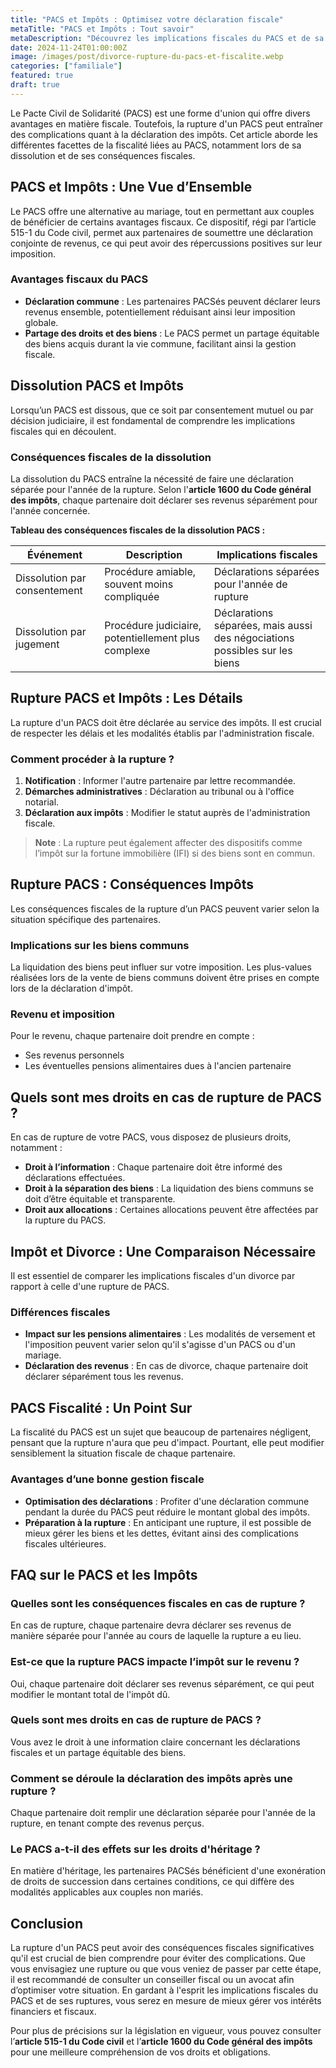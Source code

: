 ```yaml
---
title: "PACS et Impôts : Optimisez votre déclaration fiscale"
metaTitle: "PACS et Impôts : Tout savoir"
metaDescription: "Découvrez les implications fiscales du PACS et de sa rupture . Informez-vous sur vos droits et obligations."
date: 2024-11-24T01:00:00Z
image: /images/post/divorce-rupture-du-pacs-et-fiscalite.webp
categories: ["familiale"]
featured: true
draft: true
---
```


Le Pacte Civil de Solidarité (PACS) est une forme d'union qui offre divers avantages en matière fiscale. Toutefois, la rupture d'un PACS peut entraîner des complications quant à la déclaration des impôts. Cet article aborde les différentes facettes de la fiscalité liées au PACS, notamment lors de sa dissolution et de ses conséquences fiscales.

## PACS et Impôts : Une Vue d’Ensemble

Le PACS offre une alternative au mariage, tout en permettant aux couples de bénéficier de certains avantages fiscaux. Ce dispositif, régi par l’article 515-1 du Code civil, permet aux partenaires de soumettre une déclaration conjointe de revenus, ce qui peut avoir des répercussions positives sur leur imposition.

### Avantages fiscaux du PACS

- **Déclaration commune** : Les partenaires PACSés peuvent déclarer leurs revenus ensemble, potentiellement réduisant ainsi leur imposition globale.
- **Partage des droits et des biens** : Le PACS permet un partage équitable des biens acquis durant la vie commune, facilitant ainsi la gestion fiscale.

## Dissolution PACS et Impôts

Lorsqu’un PACS est dissous, que ce soit par consentement mutuel ou par décision judiciaire, il est fondamental de comprendre les implications fiscales qui en découlent.

### Conséquences fiscales de la dissolution

La dissolution du PACS entraîne la nécessité de faire une déclaration séparée pour l'année de la rupture. Selon l'**article 1600 du Code général des impôts**, chaque partenaire doit déclarer ses revenus séparément pour l'année concernée.

**Tableau des conséquences fiscales de la dissolution PACS :**

| Événement               | Description                                        | Implications fiscales                       |
|------------------------|----------------------------------------------------|--------------------------------------------|
| Dissolution par consentement | Procédure amiable, souvent moins compliquée   | Déclarations séparées pour l'année de rupture |
| Dissolution par jugement     | Procédure judiciaire, potentiellement plus complexe | Déclarations séparées, mais aussi des négociations possibles sur les biens |

## Rupture PACS et Impôts : Les Détails

La rupture d'un PACS doit être déclarée au service des impôts. Il est crucial de respecter les délais et les modalités établis par l'administration fiscale.

### Comment procéder à la rupture ?

1. **Notification** : Informer l'autre partenaire par lettre recommandée.
2. **Démarches administratives** : Déclaration au tribunal ou à l'office notarial.
3. **Déclaration aux impôts** : Modifier le statut auprès de l'administration fiscale.

> **Note** : La rupture peut également affecter des dispositifs comme l’impôt sur la fortune immobilière (IFI) si des biens sont en commun.

## Rupture PACS : Conséquences Impôts

Les conséquences fiscales de la rupture d’un PACS peuvent varier selon la situation spécifique des partenaires.

### Implications sur les biens communs

La liquidation des biens peut influer sur votre imposition. Les plus-values réalisées lors de la vente de biens communs doivent être prises en compte lors de la déclaration d'impôt. 

### Revenu et imposition

Pour le revenu, chaque partenaire doit prendre en compte :
- Ses revenus personnels
- Les éventuelles pensions alimentaires dues à l'ancien partenaire

## Quels sont mes droits en cas de rupture de PACS ?

En cas de rupture de votre PACS, vous disposez de plusieurs droits, notamment :

- **Droit à l’information** : Chaque partenaire doit être informé des déclarations effectuées.
- **Droit à la séparation des biens** : La liquidation des biens communs se doit d’être équitable et transparente.
- **Droit aux allocations** : Certaines allocations peuvent être affectées par la rupture du PACS.

## Impôt et Divorce : Une Comparaison Nécessaire

Il est essentiel de comparer les implications fiscales d'un divorce par rapport à celle d'une rupture de PACS. 

### Différences fiscales

- **Impact sur les pensions alimentaires** : Les modalités de versement et l'imposition peuvent varier selon qu'il s'agisse d'un PACS ou d'un mariage.
- **Déclaration des revenus** : En cas de divorce, chaque partenaire doit déclarer séparément tous les revenus.

## PACS Fiscalité : Un Point Sur

La fiscalité du PACS est un sujet que beaucoup de partenaires négligent, pensant que la rupture n'aura que peu d'impact. Pourtant, elle peut modifier sensiblement la situation fiscale de chaque partenaire.

### Avantages d’une bonne gestion fiscale

- **Optimisation des déclarations** : Profiter d'une déclaration commune pendant la durée du PACS peut réduire le montant global des impôts.
- **Préparation à la rupture** : En anticipant une rupture, il est possible de mieux gérer les biens et les dettes, évitant ainsi des complications fiscales ultérieures.

## FAQ sur le PACS et les Impôts

### Quelles sont les conséquences fiscales en cas de rupture ?

En cas de rupture, chaque partenaire devra déclarer ses revenus de manière séparée pour l'année au cours de laquelle la rupture a eu lieu.

### Est-ce que la rupture PACS impacte l’impôt sur le revenu ?

Oui, chaque partenaire doit déclarer ses revenus séparément, ce qui peut modifier le montant total de l'impôt dû.

### Quels sont mes droits en cas de rupture de PACS ?

Vous avez le droit à une information claire concernant les déclarations fiscales et un partage équitable des biens.

### Comment se déroule la déclaration des impôts après une rupture ?

Chaque partenaire doit remplir une déclaration séparée pour l'année de la rupture, en tenant compte des revenus perçus.

### Le PACS a-t-il des effets sur les droits d'héritage ?

En matière d'héritage, les partenaires PACSés bénéficient d'une exonération de droits de succession dans certaines conditions, ce qui diffère des modalités applicables aux couples non mariés.

## Conclusion

La rupture d'un PACS peut avoir des conséquences fiscales significatives qu'il est crucial de bien comprendre pour éviter des complications. Que vous envisagiez une rupture ou que vous veniez de passer par cette étape, il est recommandé de consulter un conseiller fiscal ou un avocat afin d’optimiser votre situation. En gardant à l'esprit les implications fiscales du PACS et de ses ruptures, vous serez en mesure de mieux gérer vos intérêts financiers et fiscaux.

Pour plus de précisions sur la législation en vigueur, vous pouvez consulter l’**article 515-1 du Code civil** et l’**article 1600 du Code général des impôts** pour une meilleure compréhension de vos droits et obligations.